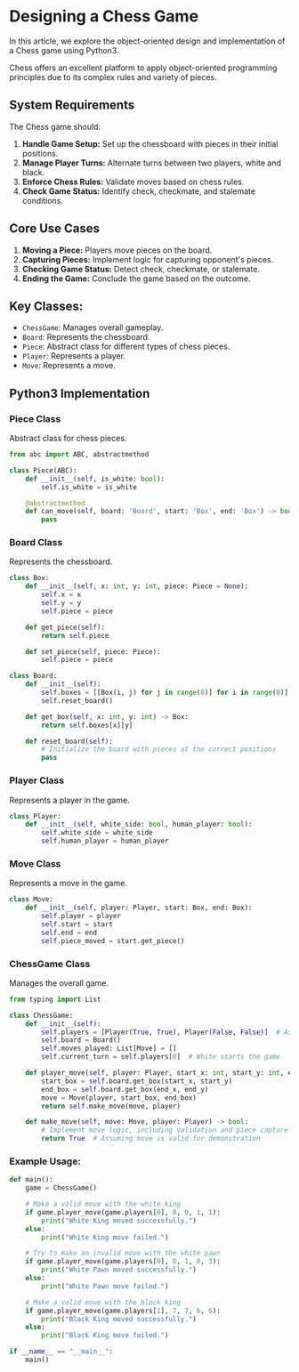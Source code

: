 # Designing a Chess Game

In this article, we explore the object-oriented design and implementation of a Chess game using Python3. 

Chess offers an excellent platform to apply object-oriented programming principles due to its complex rules and variety of pieces.

## System Requirements

The Chess game should:

1. **Handle Game Setup:** Set up the chessboard with pieces in their initial positions.
2. **Manage Player Turns:** Alternate turns between two players, white and black.
3. **Enforce Chess Rules:** Validate moves based on chess rules.
4. **Check Game Status:** Identify check, checkmate, and stalemate conditions.

## Core Use Cases

1. **Moving a Piece:** Players move pieces on the board.
2. **Capturing Pieces:** Implement logic for capturing opponent's pieces.
3. **Checking Game Status:** Detect check, checkmate, or stalemate.
4. **Ending the Game:** Conclude the game based on the outcome.

## Key Classes:
- `ChessGame`: Manages overall gameplay.
- `Board`: Represents the chessboard.
- `Piece`: Abstract class for different types of chess pieces.
- `Player`: Represents a player.
- `Move`: Represents a move.

## Python3 Implementation

### Piece Class
Abstract class for chess pieces.
```python
from abc import ABC, abstractmethod

class Piece(ABC):
    def __init__(self, is_white: bool):
        self.is_white = is_white

    @abstractmethod
    def can_move(self, board: 'Board', start: 'Box', end: 'Box') -> bool:
        pass

```
### Board Class
Represents the chessboard.
```python
class Box:
    def __init__(self, x: int, y: int, piece: Piece = None):
        self.x = x
        self.y = y
        self.piece = piece

    def get_piece(self):
        return self.piece

    def set_piece(self, piece: Piece):
        self.piece = piece

class Board:
    def __init__(self):
        self.boxes = [[Box(i, j) for j in range(8)] for i in range(8)]
        self.reset_board()

    def get_box(self, x: int, y: int) -> Box:
        return self.boxes[x][y]

    def reset_board(self):
        # Initialize the board with pieces at the correct positions
        pass

```
### Player Class
Represents a player in the game.
```python
class Player:
    def __init__(self, white_side: bool, human_player: bool):
        self.white_side = white_side
        self.human_player = human_player

```
### Move Class
Represents a move in the game.
```python
class Move:
    def __init__(self, player: Player, start: Box, end: Box):
        self.player = player
        self.start = start
        self.end = end
        self.piece_moved = start.get_piece()

```
### ChessGame Class
Manages the overall game.
```python
from typing import List

class ChessGame:
    def __init__(self):
        self.players = [Player(True, True), Player(False, False)]  # Assuming two players: one white, one black
        self.board = Board()
        self.moves_played: List[Move] = []
        self.current_turn = self.players[0]  # White starts the game

    def player_move(self, player: Player, start_x: int, start_y: int, end_x: int, end_y: int) -> bool:
        start_box = self.board.get_box(start_x, start_y)
        end_box = self.board.get_box(end_x, end_y)
        move = Move(player, start_box, end_box)
        return self.make_move(move, player)

    def make_move(self, move: Move, player: Player) -> bool:
        # Implement move logic, including validation and piece capture
        return True  # Assuming move is valid for demonstration

```

### Example Usage:
```python
def main():
    game = ChessGame()

    # Make a valid move with the white king
    if game.player_move(game.players[0], 0, 0, 1, 1):
        print("White King moved successfully.")
    else:
        print("White King move failed.")

    # Try to make an invalid move with the white pawn
    if game.player_move(game.players[0], 0, 1, 0, 3):
        print("White Pawn moved successfully.")
    else:
        print("White Pawn move failed.")

    # Make a valid move with the black king
    if game.player_move(game.players[1], 7, 7, 6, 6):
        print("Black King moved successfully.")
    else:
        print("Black King move failed.")

if __name__ == "__main__":
    main()

```